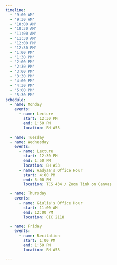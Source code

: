 ```yaml
---
timeline:
  - '9:00 AM'
  - '9:30 AM'
  - '10:00 AM'
  - '10:30 AM'
  - '11:00 AM'
  - '11:30 AM'
  - '12:00 PM'
  - '12:30 PM'
  - '1:00 PM'
  - '1:30 PM'
  - '2:00 PM'
  - '2:30 PM'
  - '3:00 PM'
  - '3:30 PM'
  - '4:00 PM'
  - '4:30 PM'
  - '5:00 PM'
  - '5:30 PM'
schedule:
  - name: Monday
    events:
      - name: Lecture
        start: 12:30 PM 
        end: 1:50 PM 
        location: BH A53

  - name: Tuesday
  - name: Wednesday
    events:
      - name: Lecture
        start: 12:30 PM
        end: 1:50 PM
        location: BH A53
      - name: Aadyaa's Office Hour
        start: 4:00 PM
        end: 5:00 PM
        location: TCS 434 / Zoom link on Canvas 

  - name: Thursday
    events:
      - name: Giulia's Office Hour
        start: 11:00 AM
        end: 12:00 PM
        location: CIC 2118

  - name: Friday
    events:
      - name: Recitation
        start: 1:00 PM
        end: 1:50 PM
        location: BH A53	

---
```


